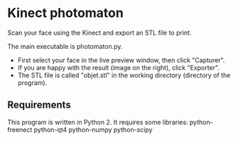 Kinect photomaton
=================

Scan your face using the Kinect and export an STL file to print.

The main executable is photomaton.py.


* First select your face in the live preview window, then click "Capturer". 
* If you are happy with the result (image on the right), click "Exporter".
* The STL file is called "objet.stl" in the working directory (directory of the program).

Requirements
----------------

This program is written in Python 2. It requires some libraries:
python-freenect python-qt4 python-numpy python-scipy
